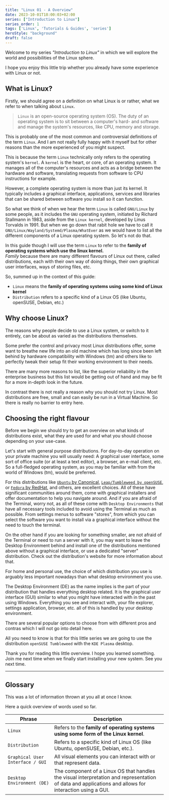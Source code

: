 ```yaml
---
title: "Linux 01 - A Overview"
date: 2023-10-01T18:00:03+02:00
series: ["Introduction to Linux"]
series_order: 1
tags: ['Linux', 'Tutorials & Guides', 'series']
heroStyle: "background"
draft: false
---
```


Welcome to my series *"Introduction to Linux"* in which we will explore the world and possibilities of the Linux sphere.

I hope you enjoy this little trip whether you already have some experience with Linux or not.

## What is Linux?

Firstly, we should agree on a definition on what Linux is or rather, what we refer to when talking about `Linux`.

> `Linux` is an open-source operating system (OS). The duty of an operating system is to sit between a computer's hard-
> and software and manage the system's resources, like CPU, memory and storage.

This is probably one of the most common and controversial definitions of the term `Linux`. And I am not really fully
happy with it myself but for other reasons than the more experienced of you might suspect.

This is because the term `Linux` technically only refers to the operating system's `kernel`. A `kernel` is the heart, or
core, of an operating system. It manages all of the computer's resources and acts as a bridge between the hardware and
software, translating requests from software to CPU instructions for example.

However, a complete operating system is more than just its kernel. It typically includes a graphical interface, applications,
services and libraries that can be shared between software you install so it can function.

So what we think of when we hear the term `Linux` is called `GNU/Linux` by some people, as it includes the `GNU` operating system,
initiated by Richard Stallmann in 1983, aside from the `Linux kernel`, developed by Linus Torvalds in 1991. But when
we go down that rabit hole we have to call it `GNU/Linux/Wayland/Systemd/Plasma/WhatEver` as we would have to list
all the different components of a Linux operating system. So let's not do that.

In this guide though I will use the term `Linux` to refer to the **family of operating systems which use the linux kernel.**<br>
*Family* because there are many different flavours of Linux out there, called distributions, each with their own way
of doing things, their own graphical user interfaces, ways of storing files, etc.

So, summed up in the context of this guide:

- `Linux` means the **family of operating systems using some kind of Linux kernel**
- `Distribution` refers to a specific kind of a Linux OS (like Ubuntu, openSUSE, Debian, etc.)

## Why choose Linux?

The reasons why people decide to use a Linux system, or switch to it entirely, can be about as varied as the distributions
themselves.

Some prefer the control and privacy most Linux distributions offer, some want to breathe new life into an old machine
which has long since been left behind by hardware compatibility with Windows (tm) and others like to perfectly
tweak their setup fit their working environment to their needs.

There are many more reasons to list, like the superior reliability in the enterprise business but this list
would be getting out of hand and may be fit for a more in-depth look in the future.

In contrast there is not really a reason why you should not try Linux. Most distributions are free, small and can easily
be run in a Virtual Machine. So there is really no barrier to entry here.

## Choosing the right flavour

Before we begin we should try to get an overview on what kinds of distributions exist, what they are used for and
what you should choose depending on your use-case.

Let's start with general purpose distributions. For day-to-day operation on your private machine you will usually need:
A graphical user interface, some sort of office suite (or at least a text editor), a browser, an e-mail client, etc.<br>
So a full-fledged operating system, as you may be familiar with from the world of Windows (tm), would be preferred.

For this distributions like [`Ubuntu` by Canonical](https://ubuntu.com/download/desktop), [`Leap/Tumbleweed by openSUSE`](https://get.opensuse.org/desktop/),
or [`Fedora` by RedHat](https://fedoraproject.org/), and others, are excellent choices. All of these have significant
communities around them, come with graphical installers and offer documentation to help you navigate around. And if you
are afraid of the Terminal, worry not, as all of these come with `Desktop Environments` that have all necessary tools
included to avoid using the Terminal as much as possible. From settings menus to software "stores", from which you can
select the software you want to install via a graphical interface without the need to touch the terminal.

On the other hand if you are looking for something smaller, are not afraid of the Terminal or need to run a server with
it, you may want to leave the Desktop Environment behind and install one of the distributions mentioned above without
a graphical interface, or use a dedicated "server" distribution. Check out the distribution's website for more
information about that.

For home and personal use, the choice of which distribution you use is arguably less important nowadays than what
desktop environment you use.

The Desktop Environment (DE) as the name implies is the part of your distribution that handles everything desktop related.
It is the graphical user interface (GUI) similar to what you might have interacted with in the past using Windows.
Everything you see and interact with, your file explorer, settings application, browser, etc. all of this is handled
by your desktop environment.

There are several popular options to choose from with different pros and contras which I will not go into detail here.

All you need to know is that for this little series we are going to use the distribution `openSUSE Tumbleweed` with the
`KDE Plasma` desktop.

Thank you for reading this little overview. I hope you learned something. Join me next time when we finally start
installing your new system. See you next time.

---

## Glossary

This was a lot of information thrown at you all at once I know.

Here a quick overview of words used so far.

|Phrase|Description|
|-|-|
|`Linux`|Refers to the **family of operating systems using some form of the Linux kernel**.|
|`Distribution`|Refers to a specific kind of Linux OS (like Ubuntu, openSUSE, Debian, etc.).|
|`Graphical User Interface / GUI`|All visual elements you can interact with or that represent data.|
|`Desktop Environment (DE)`|The component of a Linux OS that handles the visual interpretation and representation of data and applications and allows for interaction using a GUI.|

